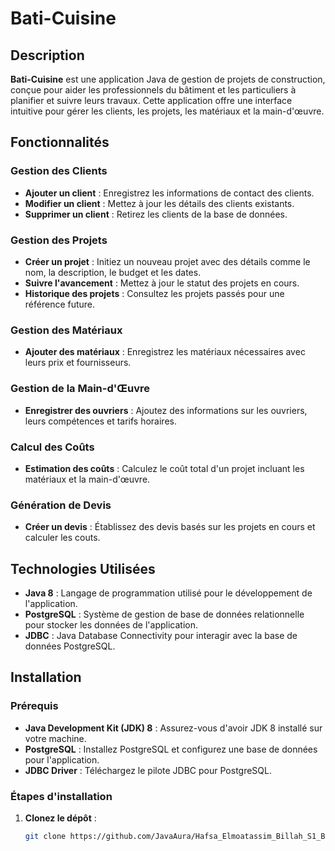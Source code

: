 # Bati-Cuisine

## Description

**Bati-Cuisine** est une application Java de gestion de projets de construction, conçue pour aider les professionnels du bâtiment et les particuliers à planifier et suivre leurs travaux. Cette application offre une interface intuitive pour gérer les clients, les projets, les matériaux et la main-d'œuvre.

## Fonctionnalités

### Gestion des Clients
- **Ajouter un client** : Enregistrez les informations de contact des clients.
- **Modifier un client** : Mettez à jour les détails des clients existants.
- **Supprimer un client** : Retirez les clients de la base de données.

### Gestion des Projets
- **Créer un projet** : Initiez un nouveau projet avec des détails comme le nom, la description, le budget et les dates.
- **Suivre l'avancement** : Mettez à jour le statut des projets en cours.
- **Historique des projets** : Consultez les projets passés pour une référence future.

### Gestion des Matériaux
- **Ajouter des matériaux** : Enregistrez les matériaux nécessaires avec leurs prix et fournisseurs.

### Gestion de la Main-d'Œuvre
- **Enregistrer des ouvriers** : Ajoutez des informations sur les ouvriers, leurs compétences et tarifs horaires.

### Calcul des Coûts
- **Estimation des coûts** : Calculez le coût total d'un projet incluant les matériaux et la main-d'œuvre.

### Génération de Devis
- **Créer un devis** : Établissez des devis basés sur les projets en cours et calculer les couts.

## Technologies Utilisées

- **Java 8** : Langage de programmation utilisé pour le développement de l'application.
- **PostgreSQL** : Système de gestion de base de données relationnelle pour stocker les données de l'application.
- **JDBC** : Java Database Connectivity pour interagir avec la base de données PostgreSQL.

## Installation
### Prérequis
- **Java Development Kit (JDK) 8** : Assurez-vous d'avoir JDK 8 installé sur votre machine.
- **PostgreSQL** : Installez PostgreSQL et configurez une base de données pour l'application.
- **JDBC Driver** : Téléchargez le pilote JDBC pour PostgreSQL.

### Étapes d'installation
1. **Clonez le dépôt** :
   ```bash
   git clone https://github.com/JavaAura/Hafsa_Elmoatassim_Billah_S1_B2_Libary_System_V2
